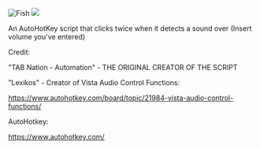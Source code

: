 ![Fish](https://github.com/user-attachments/assets/3e564c2c-85af-42cf-99b2-98b82c4d1a0f)
[<img src="https://github.com/user-attachments/assets/3e564c2c-85af-42cf-99b2-98b82c4d1a0f">](https://www.youtube.com/watch?v=q_D44PAEWBU)

An AutoHotKey script that clicks twice when it detects a sound over (Insert volume you've entered)

Credit:

"TAB Nation -  Automation" - THE ORIGINAL CREATOR OF THE SCRIPT

"Lexikos" - Creator of Vista Audio Control Functions:

https://www.autohotkey.com/board/topic/21984-vista-audio-control-functions/

AutoHotkey:

https://www.autohotkey.com/
